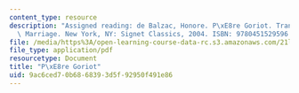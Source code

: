 ```yaml
---
content_type: resource
description: "Assigned reading: de Balzac, Honore. P\xE8re Goriot. Translated by Ellen\
  \ Marriage. New York, NY: Signet Classics, 2004. ISBN: 9780451529596. "
file: /media/https%3A/open-learning-course-data-rc.s3.amazonaws.com/21l-472-major-european-novels-fall-2008/9ac6ced70b6868393d5f92950f491e86_pere_goriot.pdf
file_type: application/pdf
resourcetype: Document
title: "P\xE8re Goriot"
uid: 9ac6ced7-0b68-6839-3d5f-92950f491e86
---
```

